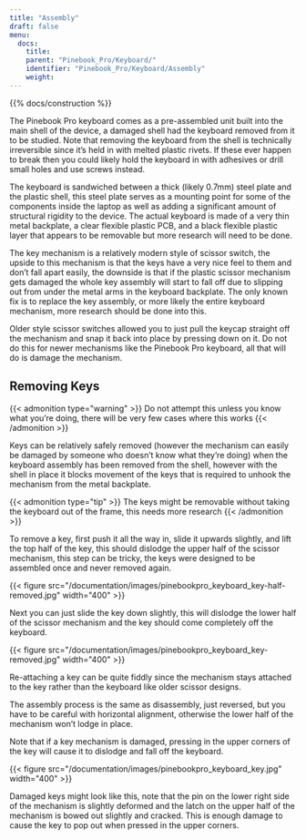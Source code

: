 ```yaml
---
title: "Assembly"
draft: false
menu:
  docs:
    title:
    parent: "Pinebook_Pro/Keyboard/"
    identifier: "Pinebook_Pro/Keyboard/Assembly"
    weight: 
---
```


{{% docs/construction %}}

The Pinebook Pro keyboard comes as a pre-assembled unit built into the main shell of the device, a damaged shell had the keyboard removed from it to be studied.
Note that removing the keyboard from the shell is technically irreversible since it’s held in with melted plastic rivets. If these ever happen to break then you could likely hold the keyboard in with adhesives or drill small holes and use screws instead.

The keyboard is sandwiched between a thick (likely 0.7mm) steel plate and the plastic shell, this steel plate serves as a mounting point for some of the components inside the laptop as well as adding a significant amount of structural rigidity to the device. The actual keyboard is made of a very thin metal backplate, a clear flexible plastic PCB, and a black flexible plastic layer that appears to be removable but more research will need to be done.

The key mechanism is a relatively modern style of scissor switch, the upside to this mechanism is that the keys have a very nice feel to them and don’t fall apart easily, the downside is that if the plastic scissor mechanism gets damaged the whole key assembly will start to fall off due to slipping out from under the metal arms in the keyboard backplate. The only known fix is to replace the key assembly, or more likely the entire keyboard mechanism, more research should be done into this.

Older style scissor switches allowed you to just pull the keycap straight off the mechanism and snap it back into place by pressing down on it. Do not do this for newer mechanisms like the Pinebook Pro keyboard, all that will do is damage the mechanism.

## Removing Keys

{{< admonition type="warning" >}}
 Do not attempt this unless you know what you’re doing, there will be very few cases where this works
{{< /admonition >}}

Keys can be relatively safely removed (however the mechanism can easily be damaged by someone who doesn’t know what they’re doing) when the keyboard assembly has been removed from the shell, however with the shell in place it blocks movement of the keys that is required to unhook the mechanism from the metal backplate.

{{< admonition type="tip" >}}
The keys might be removable without taking the keyboard out of the frame, this needs more research
{{< /admonition >}}

To remove a key, first push it all the way in, slide it upwards slightly, and lift the top half of the key, this should dislodge the upper half of the scissor mechanism, this step can be tricky, the keys were designed to be assembled once and never removed again.

{{< figure src="/documentation/images/pinebookpro_keyboard_key-half-removed.jpg" width="400" >}}

Next you can just slide the key down slightly, this will dislodge the lower half of the scissor mechanism and the key should come completely off the keyboard.

{{< figure src="/documentation/images/pinebookpro_keyboard_key-removed.jpg" width="400" >}}

Re-attaching a key can be quite fiddly since the mechanism stays attached to the key rather than the keyboard like older scissor designs.

The assembly process is the same as disassembly, just reversed, but you have to be careful with horizontal alignment, otherwise the lower half of the mechanism won’t lodge in place.

Note that if a key mechanism is damaged, pressing in the upper corners of the key will cause it to dislodge and fall off the keyboard.

{{< figure src="/documentation/images/pinebookpro_keyboard_key.jpg" width="400" >}}

Damaged keys might look like this, note that the pin on the lower right side of the mechanism is slightly deformed and the latch on the upper half of the mechanism is bowed out slightly and cracked.
This is enough damage to cause the key to pop out when pressed in the upper corners.
